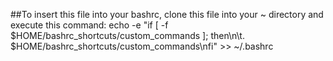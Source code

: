 ##To insert this file into your bashrc, clone this file into your ~ directory and execute this command:
	echo -e "if [ -f $HOME/bashrc_shortcuts/custom_commands ]; then\n\t. $HOME/bashrc_shortcuts/custom_commands\nfi" >> ~/.bashrc
